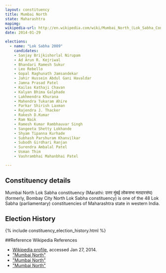 ```yaml
---
layout: constituency
title: Mumbai North
state: Maharashtra
mapimg: 
wikipedia-url: http://en.wikipedia.com/wiki/Mumbai_North_(Lok_Sabha_Constituency)
date: 2014-01-29

elections: 
  - name: "Lok Sabha 2009"
    candidates: 
    - Sanjay Brijkishorlal Nirupam 
    - Ad Arun R. Kejriwal 
    - Bhandari Ramesh Sukur 
    - Leo Rebello 
    - Gopal Raghunath Jamsandekar 
    - Jahir Hussein Abdul Gani Havaldar 
    - Jamna Prasad Patel 
    - Kailas Kathaji Chavan 
    - Kalyan Bhima Galphade 
    - Lakhmendra Khurana 
    - Mahendra Tukaram Ahire 
    - Parkar Shirish Laxman 
    - Rajendra J. Thacker 
    - Rakesh D.Kumar 
    - Ram Naik 
    - Ramesh Kumar Rambhauvar Singh 
    - Sangeeta Shetty Lokhande 
    - Shyam Tipanna Kurhade 
    - Subhash Parshuram Khanvilkar 
    - Subodh Girdhari Ranjan 
    - Surendra Ambalal Patel 
    - Usman Thim 
    - Vashrambhai Mahanbhai Patel 

---
```

## Constituency details
Mumbai North Lok Sabha constituency (Marathi: उत्तर मुंबई लोकसभा मतदारसंघ) (formerly, Bombay City North Lok Sabha constituency) is one of the 48 Lok Sabha (parliamentary) constituencies of Maharashtra state in western India.




## Election History
{% include constituency_election_history.html %}

##Reference
Wikipedia References
- [Wikipedia profile]({{page.profile.wikipedia}}), accessed Jan 27, 2014.
- ["Mumbai North"][wiki1]
- ["Mumbai North"][wiki2]
- ["Mumbai North"][wiki3]

[wiki1]: http://www.mid-day.com/poll2009/2009/mar/120309-News-Mumbai-Lok-Sabha-Election-Mumbai-North-Constituency-Candidates-Voters-western-Suburbs.htm
[wiki2]: /wiki/MiD_DAY
[wiki3]: http://ceo.maharashtra.gov.in/acs.php
